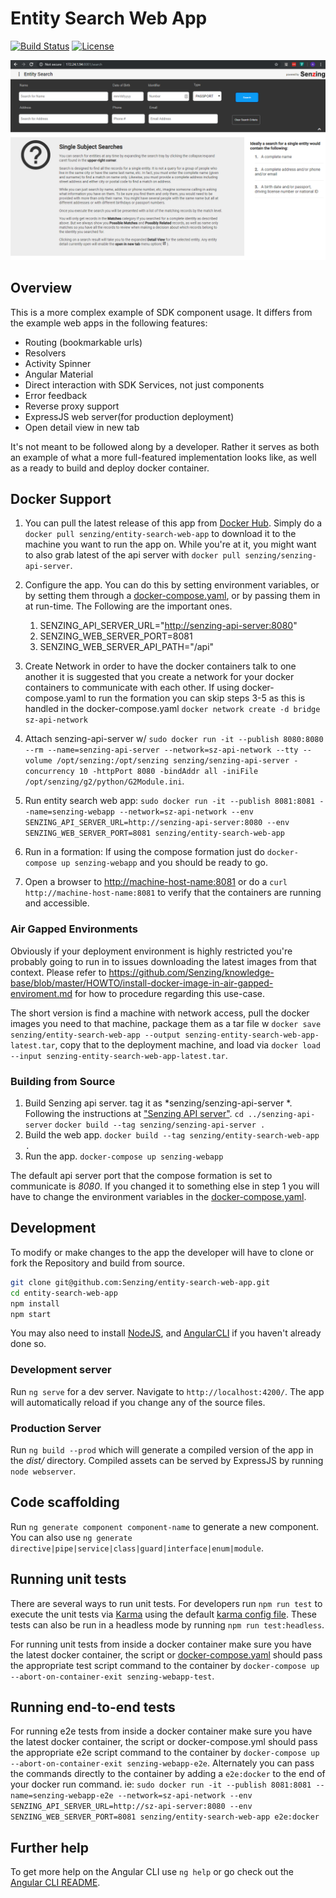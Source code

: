 # Entity Search Web App

[![Build Status](https://travis-ci.com/Senzing/entity-search-web-app.svg?branch=master)](https://travis-ci.com/Senzing/entity-search-web-app) [![License](https://img.shields.io/github/license/senzing/entity-search-web-app.svg)](https://github.com/Senzing/entity-search-web-app/blob/master/LICENSE)

![Screen Shot](src/assets/landing-page.png)

## Overview

This is a more complex example of SDK component usage. It differs from the example web apps in the following features:

* Routing (bookmarkable urls)
* Resolvers
* Activity Spinner
* Angular Material
* Direct interaction with SDK Services, not just components
* Error feedback
* Reverse proxy support
* ExpressJS web server(for production deployment)
* Open detail view in new tab

It's not meant to be followed along by a developer. Rather it serves as both an example of what a more full-featured implementation looks like, as well as a ready to build and deploy docker container.

## Docker Support

1. You can pull the latest release of this app from [Docker Hub](https://hub.docker.com/r/senzing/entity-search-web-app). Simply do a `docker pull senzing/entity-search-web-app` to download it to the machine you want to run the app on. While you're at it, you might want to also grab latest of the api server with `docker pull senzing/senzing-api-server`.
2. Configure the app. You can do this by setting environment variables, or by setting them through a [docker-compose.yaml](docker-compose.yaml), or by passing them in at run-time. The Following are the important ones.
   1. SENZING_API_SERVER_URL="<http://senzing-api-server:8080>"
   2. SENZING_WEB_SERVER_PORT=8081
   3. SENZING_WEB_SERVER_API_PATH="/api"

3. Create Network
in order to have the docker containers talk to one another it is suggested that you create a network for your docker containers to communicate with each other. If using docker-compose.yaml to run the formation you can skip steps 3-5 as this is handled in the docker-compose.yaml
`docker network create -d bridge sz-api-network`
4. Attach senzing-api-server w/
`sudo docker run -it --publish 8080:8080 --rm --name=senzing-api-server --network=sz-api-network --tty --volume /opt/senzing:/opt/senzing senzing/senzing-api-server -concurrency 10 -httpPort 8080 -bindAddr all -iniFile /opt/senzing/g2/python/G2Module.ini`.
5. Run entity search web app:
`sudo docker run -it --publish 8081:8081 --name=senzing-webapp --network=sz-api-network --env SENZING_API_SERVER_URL=http://senzing-api-server:8080 --env SENZING_WEB_SERVER_PORT=8081 senzing/entity-search-web-app`
6. Run in a formation:
If using the compose formation just do `docker-compose up senzing-webapp` and you should be ready to go.
7. Open a browser to <http://machine-host-name:8081> or do a `curl http://machine-host-name:8081` to verify that the containers are running and accessible.

### Air Gapped Environments

Obviously if your deployment environment is highly restricted you're probably going to run in to issues downloading the latest images from that context. Please refer to <https://github.com/Senzing/knowledge-base/blob/master/HOWTO/install-docker-image-in-air-gapped-enviroment.md> for how to procedure regarding this use-case.

The short version is find a machine with network access, pull the docker images you need to that machine, package them as a tar file w `docker save senzing/entity-search-web-app --output senzing-entity-search-web-app-latest.tar`, copy that to the deployment machine, and load via `docker load --input senzing-entity-search-web-app-latest.tar`.

### Building from Source

1. Build Senzing api server. tag it as *senzing/senzing-api-server *. Following the instructions at ["Senzing API server"](https://github.com/Senzing/senzing-api-server).
  `cd ../senzing-api-server`
  `docker build --tag senzing/senzing-api-server .`
2. Build the web app.
   `docker build --tag senzing/entity-search-web-app .`
3. Run the app. `docker-compose up senzing-webapp`

The default api server port that the compose formation is set to communicate is *8080*. If you changed it to something else in step 1 you will have to change the environment variables in the [docker-compose.yaml](docker-compose.yaml).

## Development

To modify or make changes to the app the developer will have to clone or fork the Repository and build from source.

```sh
git clone git@github.com:Senzing/entity-search-web-app.git
cd entity-search-web-app
npm install
npm start
```

You may also need to install [NodeJS](https://nodejs.org), and [AngularCLI](https://cli.angular.io/) if you haven't already done so.

### Development server

Run `ng serve` for a dev server. Navigate to `http://localhost:4200/`. The app will automatically reload if you change any of the source files.

### Production Server

Run `ng build --prod` which will generate a compiled version of the app in the _dist/_ directory. Compiled assets can be served by ExpressJS by running  `node webserver`.

## Code scaffolding

Run `ng generate component component-name` to generate a new component. You can also use `ng generate directive|pipe|service|class|guard|interface|enum|module`.

## Running unit tests

There are several ways to run unit tests. For developers run `npm run test` to execute the unit tests via [Karma](https://karma-runner.github.io) using the default [karma config file](src/karma.conf.js). These tests can also be run in a headless mode by running `npm run test:headless`.

For running unit tests from inside a docker container make sure you have the latest docker container, the script or [docker-compose.yaml](docker-compose.yaml) should pass the appropriate test script command to the container by `docker-compose up --abort-on-container-exit senzing-webapp-test`.

## Running end-to-end tests

For running e2e tests from inside a docker container make sure you have the latest docker container, the script or docker-compose.yml should pass the appropriate e2e script command to the container by `docker-compose up --abort-on-container-exit senzing-webapp-e2e`. Alternately you can pass the commands directly to the container by adding a `e2e:docker` to the end of your docker run command. ie:
`sudo docker run -it --publish 8081:8081 --name=senzing-webapp-e2e --network=sz-api-network --env SENZING_API_SERVER_URL=http://sz-api-server:8080 --env SENZING_WEB_SERVER_PORT=8081 senzing/entity-search-web-app e2e:docker`

## Further help

To get more help on the Angular CLI use `ng help` or go check out the [Angular CLI README](https://github.com/angular/angular-cli/blob/master/README.md).

